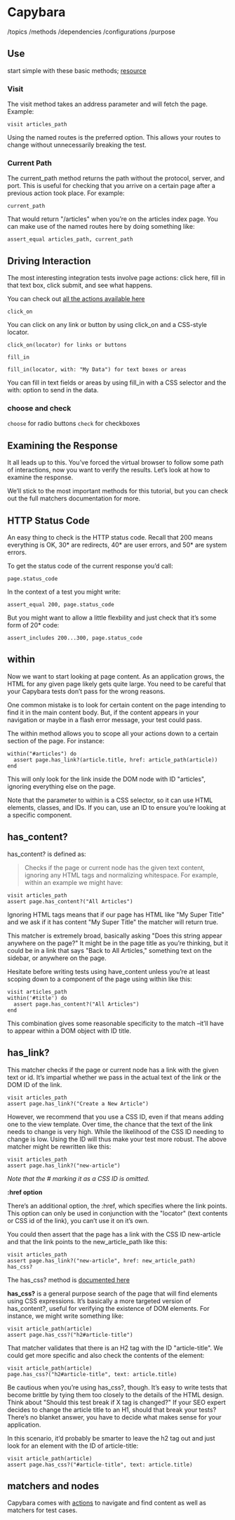 # Capybara

/topics
/methods
/dependencies
/configurations
/purpose

## Use

start simple with these basic methods; [resource](http://tutorials.jumpstartlab.com/topics/capybara/essentials.html)

### Visit

The visit method takes an address parameter and will fetch the page. Example:

    visit articles_path

Using the named routes is the preferred option. This allows your routes to change without unnecessarily breaking the test.

### Current Path

The current_path method returns the path without the protocol, server, and port. This is useful for checking that you arrive on a certain page after a previous action took place. For example:


    current_path

That would return "/articles" when you’re on the articles index page. You can make use of the named routes here by doing something like:

    assert_equal articles_path, current_path

## Driving Interaction

The most interesting integration tests involve page actions: click here, fill in that text box, click submit, and see what happens.

You can check out [all the actions available here](http://rubydoc.info/github/jnicklas/capybara/master/Capybara/Node/Actions)

    click_on

You can click on any link or button by using click_on and a CSS-style locator.

    click_on(locator) for links or buttons

    fill_in

    fill_in(locator, with: "My Data") for text boxes or areas

You can fill in text fields or areas by using fill_in with a CSS selector and the with: option to send in the data.

### choose and check

`choose` for radio buttons
`check` for checkboxes

## Examining the Response

It all leads up to this. You’ve forced the virtual browser to follow some path of interactions, now you want to verify the results. Let’s look at how to examine the response.

We’ll stick to the most important methods for this tutorial, but you can check out the full matchers documentation for more.

## HTTP Status Code

An easy thing to check is the HTTP status code. Recall that 200 means everything is OK, 30* are redirects, 40* are user errors, and 50* are system errors.

To get the status code of the current response you’d call:

    page.status_code

In the context of a test you might write:

    assert_equal 200, page.status_code

But you might want to allow a little flexbility and just check that it’s some form of 20* code:

    assert_includes 200...300, page.status_code

## within

Now we want to start looking at page content. As an application grows, the HTML for any given page likely gets quite large. You need to be careful that your Capybara tests don’t pass for the wrong reasons.

One common mistake is to look for certain content on the page intending to find it in the main content body. But, if the content appears in your navigation or maybe in a flash error message, your test could pass.

The within method allows you to scope all your actions down to a certain section of the page. For instance:

    within("#articles") do
      assert page.has_link?(article.title, href: article_path(article))
    end

This will only look for the link inside the DOM node with ID "articles", ignoring everything else on the page.

Note that the parameter to within is a CSS selector, so it can use HTML elements, classes, and IDs. If you can, use an ID to ensure you’re looking at a specific component.

## has_content?

has_content? is defined as:

> Checks if the page or current node has the given text content, ignoring any HTML tags and normalizing whitespace. For example, within an example we might have:

    visit articles_path
    assert page.has_content?("All Articles")

Ignoring HTML tags means that if our page has HTML like "My Super <span>Title</span>" and we ask if it has content "My Super Title" the matcher will return true.

This matcher is extremely broad, basically asking "Does this string appear anywhere on the page?" It might be in the page title as you’re thinking, but it could be in a link that says "Back to All Articles," something text on the sidebar, or anywhere on the page.

Hesitate before writing tests using have_content unless you’re at least scoping down to a component of the page using within like this:

    visit articles_path
    within('#title') do
      assert page.has_content?("All Articles")
    end

This combination gives some reasonable specificity to the match –it’ll have to appear within a DOM object with ID title.

## has_link?

This matcher checks if the page or current node has a link with the given text or id. It’s impartial whether we pass in the actual text of the link or the DOM ID of the link.

    visit articles_path
    assert page.has_link?("Create a New Article")

However, we recommend that you use a CSS ID, even if that means adding one to the view template. Over time, the chance that the text of the link needs to change is very high. While the likelihood of the CSS ID needing to change is low. Using the ID will thus make your test more robust. The above matcher might be rewritten like this:

    visit articles_path
    assert page.has_link?("new-article")

_Note that the # marking it as a CSS ID is omitted._

**:href option**

There’s an additional option, the :href, which specifies where the link points. This option can only be used in conjunction with the "locator" (text contents or CSS id of the link), you can’t use it on it’s own.

You could then assert that the page has a link with the CSS ID new-article and that the link points to the new_article_path like this:

    visit articles_path
    assert page.has_link?("new-article", href: new_article_path)
    has_css?

The has_css? method is [documented here](http://rubydoc.info/github/jnicklas/capybara/master/Capybara/Node/Matchers#has_css%3F-instance_method)

**has_css?** is a general purpose search of the page that will find elements using CSS expressions. It’s basically a more targeted version of has_content?, useful for verifying the existence of DOM elements. For instance, we might write something like:

    visit article_path(article)
    assert page.has_css?("h2#article-title")

That matcher validates that there is an H2 tag with the ID "article-title". We could get more specific and also check the contents of the element:

    visit article_path(article)
    page.has_css?("h2#article-title", text: article.title)

Be cautious when you’re using has_css?, though. It’s easy to write tests that become brittle by tying them too closely to the details of the HTML design. Think about "Should this test break if X tag is changed?" If your SEO expert decides to change the article title to an H1, should that break your tests? There’s no blanket answer, you have to decide what makes sense for your application.

In this scenario, it’d probably be smarter to leave the h2 tag out and just look for an element with the ID of article-title:

    visit article_path(article)
    assert page.has_css?("#article-title", text: article.title)


## matchers and nodes
Capybara comes with [actions](http://www.rubydoc.info/github/jnicklas/capybara/master/Capybara/Node/Actions) to navigate and find content as well as matchers for test cases.




